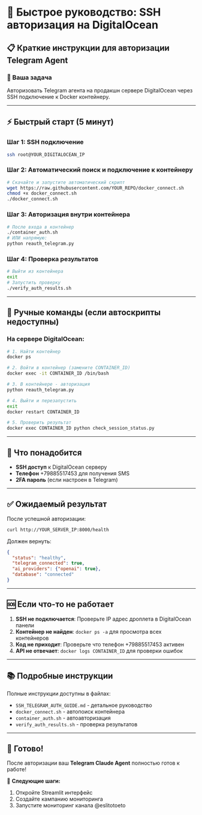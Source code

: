 # 🚀 Быстрое руководство: SSH авторизация на DigitalOcean

## 📋 Краткие инструкции для авторизации Telegram Agent

### 🎯 Ваша задача
Авторизовать Telegram агента на продакшн сервере DigitalOcean через SSH подключение к Docker контейнеру.

---

## ⚡ Быстрый старт (5 минут)

### Шаг 1: SSH подключение
```bash
ssh root@YOUR_DIGITALOCEAN_IP
```

### Шаг 2: Автоматический поиск и подключение к контейнеру
```bash
# Скачайте и запустите автоматический скрипт
wget https://raw.githubusercontent.com/YOUR_REPO/docker_connect.sh
chmod +x docker_connect.sh
./docker_connect.sh
```

### Шаг 3: Авторизация внутри контейнера
```bash
# После входа в контейнер
./container_auth.sh
# ИЛИ напрямую:
python reauth_telegram.py
```

### Шаг 4: Проверка результатов
```bash
# Выйти из контейнера
exit
# Запустить проверку
./verify_auth_results.sh
```

---

## 🔧 Ручные команды (если автоскрипты недоступны)

### На сервере DigitalOcean:
```bash
# 1. Найти контейнер
docker ps

# 2. Войти в контейнер (замените CONTAINER_ID)
docker exec -it CONTAINER_ID /bin/bash

# 3. В контейнере - авторизация
python reauth_telegram.py

# 4. Выйти и перезапустить
exit
docker restart CONTAINER_ID

# 5. Проверить результат
docker exec CONTAINER_ID python check_session_status.py
```

---

## 📱 Что понадобится

- **SSH доступ** к DigitalOcean серверу
- **Телефон** +79885517453 для получения SMS
- **2FA пароль** (если настроен в Telegram)

---

## ✅ Ожидаемый результат

После успешной авторизации:

```bash
curl http://YOUR_SERVER_IP:8000/health
```

Должен вернуть:
```json
{
  "status": "healthy",
  "telegram_connected": true,
  "ai_providers": {"openai": true},
  "database": "connected"
}
```

---

## 🆘 Если что-то не работает

1. **SSH не подключается**: Проверьте IP адрес дроплета в DigitalOcean панели
2. **Контейнер не найден**: `docker ps -a` для просмотра всех контейнеров
3. **Код не приходит**: Проверьте что телефон +79885517453 активен
4. **API не отвечает**: `docker logs CONTAINER_ID` для проверки ошибок

---

## 📚 Подробные инструкции

Полные инструкции доступны в файлах:
- `SSH_TELEGRAM_AUTH_GUIDE.md` - детальное руководство
- `docker_connect.sh` - автопоиск контейнера  
- `container_auth.sh` - автоавторизация
- `verify_auth_results.sh` - проверка результатов

---

## 🎉 Готово!

После авторизации ваш **Telegram Claude Agent** полностью готов к работе! 

🔗 **Следующие шаги:**
1. Откройте Streamlit интерфейс
2. Создайте кампанию мониторинга 
3. Запустите мониторинг канала @eslitotoeto